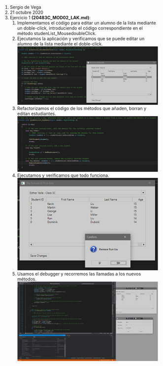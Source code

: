 1. Sergio de Vega
2. 21 octubre 2020
3. Ejercicio 1 **(20483C_MOD02_LAK.md)**:
   1. Implementamos el código para editar un alumno de la lista mediante un doble-click, introduciendo el código correspondiente en el método studenList_MousedoubleClick.
   2. Ejecutamos la aplicación y verificamos que se puede editar un alumno de la lista mediante el doble-click.
   ![C1](images/C1.PNG)
   3. Refactorizamos el código de los métodos que añaden, borran y editan estudiantes.
   ![C2](images/C2.PNG)
   4. Ejecutamos y verificamos que todo funciona.
   ![C3](images/C3.PNG)
   5. Usamos el debugger y recorremos las llamadas a los nuevos métodos.
   ![C4](images/C4.PNG)